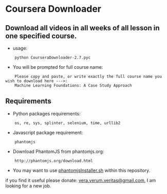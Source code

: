 # Coursera Downloader

## Download all videos in all weeks of all lesson in one specified course.
- usage:
```
    python CourseraDownloader-2.7.pyc
```

- You will be prompted for full course name:
```
    Please copy and paste, or write exactly the full course name you wish to download here --->:
    Machine Learning Foundations: A Case Study Approach
```

## Requirements
- Python packages requirements:
```
    os, re, sys, splinter, selenium, time, urllib2
```

- Javascript package requirement:
```
    phantomjs
```

- Download PhantomJS from phantomjs.org:
```
    http://phantomjs.org/download.html
```

- You may want to use [phantomjsInstaller.sh](phantomjsInstaller.sh) within this repository.

if you find it useful please donate: vera.verum.veritas@gmail.com, I am looking for a new job.
